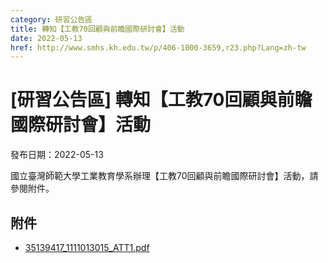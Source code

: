 ```yaml
---
category: 研習公告區
title: 轉知【工教70回顧與前瞻國際研討會】活動
date: 2022-05-13
href: http://www.smhs.kh.edu.tw/p/406-1000-3659,r23.php?Lang=zh-tw
---
```


# [研習公告區] 轉知【工教70回顧與前瞻國際研討會】活動

發布日期：2022-05-13

國立臺灣師範大學工業教育學系辦理【工教70回顧與前瞻國際研討會】活動，請參閱附件。

## 附件

- [35139417_1111013015_ATT1.pdf](https://www.smhs.kh.edu.tw/var/file/0/1000/attach/70/pta_3437_6624227_14266.pdf)
